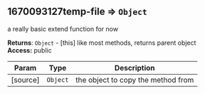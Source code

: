 <a name="module_1670093127temp-file"></a>
## 1670093127temp-file ⇒ <code>Object</code>
a really basic extend function for now

**Returns**: <code>Object</code> - [this] like most methods, returns parent object  
**Access:** public  

| Param | Type | Description |
| --- | --- | --- |
| [source] | <code>Object</code> | the object to copy the method from |

